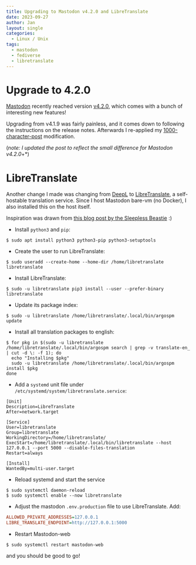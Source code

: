 ```yaml
---
title: Upgrading to Mastodon v4.2.0 and LibreTranslate
date: 2023-09-27
author: Jan
layout: single
categories:
  - Linux / Unix
tags:
  - mastodon
  - fediverse
  - libretranslate
---
```


# Upgrade to 4.2.0

[Mastodon](https://joinmastodon.org/) recently reached version [v4.2.0](https://github.com/mastodon/mastodon/releases/tag/v4.2.0), which comes with a bunch of interesting new features!

Upgrading from v4.1.9 was fairly painless, and it comes down to following the instructions on the release notes. Afterwards I re-applied my [1000-character-post](/2022/12/18/increasing-mastodon-post-length) modification. 

(*note: I updated the post to reflect the small difference for Mastodon v4.2.0*+*)

# LibreTranslate 

Another change I made was changing from [DeepL](https://www.deepl.com/) to [LibreTranslate](https://libretranslate.com/), a self-hostable translation service. Since I host Mastodon bare-vm (no Docker), I also installed this on the host itself.

Inspiration was drawn from [this blog post by the Sleepless Beastie](https://sleeplessbeastie.eu/2022/11/17/how-to-use-libretranslate-with-mastodon/) :)

* Install `python3` and `pip`:
```shell
$ sudo apt install python3 python3-pip python3-setuptools
```
* Create the user to run LibreTranslate: 
```shell
$ sudo useradd --create-home --home-dir /home/libretranslate libretranslate
```
* Install LibreTranslate: 
```shell
$ sudo -u libretranslate pip3 install --user --prefer-binary libretranslate
```
* Update its package index: 
```shell
$ sudo -u libretranslate /home/libretranslate/.local/bin/argospm update
```
* Install all translation packages to english: 
```shell
$ for pkg in $(sudo -u libretranslate /home/libretranslate/.local/bin/argospm search | grep -v translate-en_ | cut -d \: -f 1); do 
  echo "Installing $pkg"
  sudo -u libretranslate /home/libretranslate/.local/bin/argospm install $pkg
done
```
* Add a `systemd` unit file under `/etc/systemd/system/libretranslate.service`:
```
[Unit]
Description=LibreTranslate
After=network.target

[Service]
User=libretranslate
Group=libretranslate
WorkingDirectory=/home/libretranslate/
ExecStart=/home/libretranslate/.local/bin/libretranslate --host 127.0.0.1 --port 5000 --disable-files-translation
Restart=always

[Install]
WantedBy=multi-user.target
```

* Reload systemd and start the service
```shell
$ sudo systemctl daemon-reload
$ sudo systemctl enable --now libretranslate
```
* Adjust the mastodon `.env.production` file to use LibreTranslate. Add:

```ini
ALLOWED_PRIVATE_ADDRESSES=127.0.0.1
LIBRE_TRANSLATE_ENDPOINT=http://127.0.0.1:5000
```

* Restart Mastodon-web
```shell
$ sudo systemctl restart mastodon-web
```

and you should be good to go!